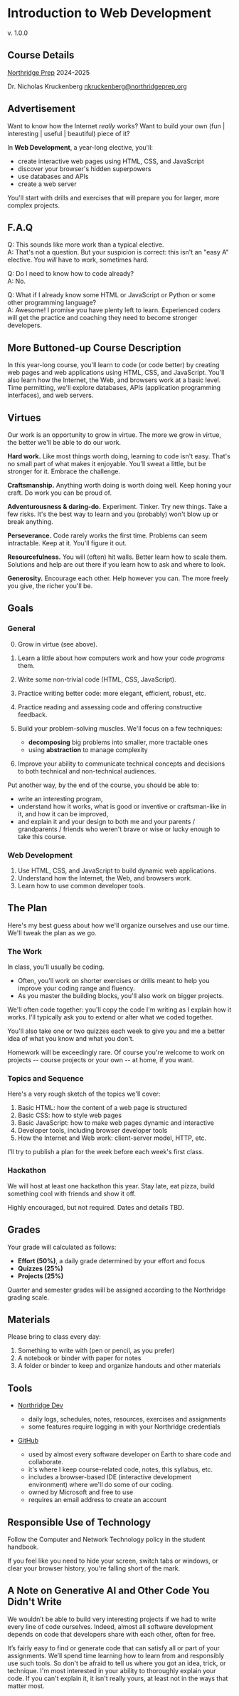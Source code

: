 # Introduction to Web Development

v. 1.0.0

## Course Details

[Northridge Prep](https://northridgeprep.org)
2024-2025

Dr. Nicholas Kruckenberg
[nkruckenberg@northridgeprep.org](mailto:nkruckenberg@northridgeprep.org)

## Advertisement

Want to know how the Internet *really* works? Want to build your own (fun |
interesting | useful | beautiful) piece of it?

In **Web Development**, a year-long elective, you'll:

- create interactive web pages using HTML, CSS, and JavaScript
- discover your browser's hidden superpowers
- use databases and APIs
- create a web server

You'll start with drills and exercises that will prepare you for larger, more
complex projects.

## F.A.Q

Q: This sounds like more work than a typical elective.  
A: That's not a question. But your suspicion is correct: this isn't an "easy A"
elective. You *will* have to work, sometimes hard.

Q: Do I need to know how to code already?  
A: No.

Q: What if I already know some HTML or JavaScript or Python or some other
programming language?  
A: Awesome! I promise you have plenty left to learn. Experienced coders will
get the practice and coaching they need to become stronger developers.

## More Buttoned-up Course Description

In this year-long course, you'll learn to code (or code better) by creating web
pages and web applications using HTML, CSS, and JavaScript. You'll also learn
how the Internet, the Web, and browsers work at a basic level. Time permitting,
we'll explore databases, APIs (application programming interfaces), and web servers.

## Virtues

Our work is an opportunity to grow in virtue. The more we grow in virtue, the
better we'll be able to do our work.

**Hard work.** Like most things worth doing, learning to code isn't easy. That's
no small part of what makes it enjoyable. You'll sweat a little, but be stronger
for it. Embrace the challenge.

**Craftsmanship.** Anything worth doing is worth doing well. Keep honing your
craft. Do work you can be proud of.

**Adventurousness & daring-do.** Experiment. Tinker. Try new things. Take a
few risks. It's the best way to learn and you (probably) won't blow up
or break anything.

**Perseverance.** Code rarely works the first time. Problems can seem
intractable. Keep at it. You'll figure it out.

**Resourcefulness.** You will (often) hit walls. Better learn how to scale them.
Solutions and help are out there if you learn how to ask and where to look.

**Generosity.** Encourage each other. Help however you can. The more freely you
give, the richer you'll be.

## Goals

### General

0. Grow in virtue (see above).
1. Learn a little about how computers work and how your code *programs* them.
2. Write some non-trivial code (HTML, CSS, JavaScript).
3. Practice writing better code: more elegant, efficient, robust, etc.
4. Practice reading and assessing code and offering constructive feedback.
5. Build your problem-solving muscles. We'll focus on a few techniques:

   - **decomposing** big problems into smaller, more tractable ones
   - using **abstraction** to manage complexity

6. Improve your ability to communicate technical concepts and decisions to both
   technical and non-technical audiences.

Put another way, by the end of the course, you should be able to:

- write an interesting program,
- understand how it works, what is good or inventive or craftsman-like in it,
  and how it can be improved,
- and explain it and your design to both me and your parents / grandparents /
  friends who weren't brave or wise or lucky enough to take this course.

### Web Development

1. Use HTML, CSS, and JavaScript to build dynamic web applications.
2. Understand how the Internet, the Web, and browsers work.
3. Learn how to use common developer tools.

## The Plan

Here's my best guess about how we'll organize ourselves and use our time. We'll
tweak the plan as we go.

### The Work

In class, you'll usually be coding.

- Often, you'll work on shorter exercises or drills meant to help you improve
  your coding range and fluency.
- As you master the building blocks, you'll also work on bigger projects.

We'll often code together: you'll copy the code I'm writing as I explain how
it works. I'll typically ask you to extend or alter what we coded together.

You'll also take one or two quizzes each week to give you and me a better idea
of what you know and what you don't.

Homework will be exceedingly rare. Of course you're welcome to work on projects --
course projects or your own -- at home, if you want.

### Topics and Sequence

Here's a very rough sketch of the topics we'll cover:

1. Basic HTML: how the content of a web page is structured
2. Basic CSS: how to style web pages
3. Basic JavaScript: how to make web pages dynamic and interactive
4. Developer tools, including browser developer tools
5. How the Internet and Web work: client-server model, HTTP, etc.

I'll try to publish a plan for the week before each week's first class.

### Hackathon

We will host at least one hackathon this year. Stay late, eat pizza, build
something cool with friends and show it off.

Highly encouraged, but not required. Dates and details TBD.

## Grades

Your grade will calculated as follows:

- **Effort (50%)**, a daily grade determined by your effort and focus
- **Quizzes (25%)**
- **Projects (25%)**

Quarter and semester grades will be assigned according to the Northridge grading
scale.

## Materials

Please bring to class every day:

1. Something to write with (pen or pencil, as you prefer)
2. A notebook or binder with paper for notes
3. A folder or binder to keep and organize handouts and other materials

## Tools

- [Northridge Dev](https://northridge.dev)

  - daily logs, schedules, notes, resources, exercises and assignments
  - some features require logging in with your Northridge credentials

- [GitHub](https://github.com)

  - used by almost every software developer on Earth to share code and collaborate.
  - it's where I keep course-related code, notes, this syllabus, etc.
  - includes a browser-based IDE (interactive development environment) where we'll
    do some of our coding.
  - owned by Microsoft and free to use
  - requires an email address to create an account

## Responsible Use of Technology

Follow the Computer and Network Technology policy in the student handbook.

If you feel like you need to hide your screen, switch tabs or windows, or
clear your browser history, you're falling short of the mark.

## A Note on Generative AI and Other Code You Didn't Write

We wouldn’t be able to build very interesting projects if we had to write every
line of code ourselves. Indeed, almost all software development depends on code
that developers share with each other, often for free.

It’s fairly easy to find or generate code that can satisfy all or part of your
assignments. We’ll spend time learning how to learn from and responsibly use
such tools. So don't be afraid to tell us where you got an idea, trick, or technique.
I'm most interested in your ability to thoroughly explain your code. If you can't
explain it, it isn't really yours, at least not in the ways that matter most.
